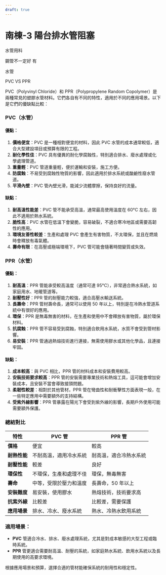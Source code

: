 ```yaml
---
draft: true
---
```



# 南棟-3 陽台排水管阻塞


水管用料

鋼管不一定好 有

水管

PVC VS PPR

PVC（Polyvinyl Chloride）和 PPR（Polypropylene Random Copolymer）是兩種常見的塑膠水管材料。它們各自有不同的特性，適用於不同的應用場景。以下是它們的優缺點比較：

### **PVC（水管）**

#### 優點：
1. **價格便宜**：PVC 是一種相對便宜的材料，因此 PVC 水管的成本通常較低，適合大型建設項目或預算有限的工程。
2. **耐化學性佳**：PVC 具有優異的耐化學腐蝕性，特別適合排水、廢水處理或化學處理管道。
3. **重量輕**：PVC 管道重量輕，便於運輸和安裝，施工方便。
4. **防腐蝕**：不易受到腐蝕性物質的影響，因此適用於排水系統或酸鹼性廢水管道。
5. **平滑內壁**：PVC 管內壁光滑，能減少流體摩擦，保持良好的流量。

#### 缺點：
1. **耐高溫性能差**：PVC 管不能承受高溫，通常最高使用溫度在 60°C 左右，因此不適用於熱水系統。
2. **脆性高**：PVC 水管在低溫下會變脆，容易破裂，不適合寒冷地區或需要高韌性的應用。
3. **環境友善性較差**：生產和處理 PVC 會產生有害物質，不太環保，並且在燃燒時會釋放有毒氣體。
4. **壽命有限**：在高壓或極端環境下，PVC 管可能會隨著時間變質或失效。

### **PPR（水管）**

#### 優點：
1. **耐高溫**：PPR 管能承受較高溫度（通常可達 95°C），非常適合熱水系統，如家庭用水、地暖管道等。
2. **耐壓性好**：PPR 管的耐壓能力較強，適合高壓水輸送系統。
3. **長壽命**：PPR 管材壽命長，通常可以使用 50 年以上，特別是在冷熱水管道系統中有很好的應用。
4. **環保**：PPR 是無毒無害的材料，在生產和使用中不會釋放有害物質，屬於環保材料。
5. **抗腐蝕**：PPR 管不容易受到腐蝕，特別適合飲用水系統，水質不會受到管材影響。
6. **易安裝**：PPR 管通過熱熔技術進行連接，無需使用膠水或其他化學品，且連接牢固。

#### 缺點：
1. **成本較高**：與 PVC 相比，PPR 管的材料成本和安裝費用較高。
2. **安裝技術要求較高**：PPR 管的安裝需要專業技術和熱熔工具，這可能會增加安裝成本，且安裝不當會導致接頭問題。
3. **柔韌性較差**：相對於其他管材，PPR 管在彎曲性和耐衝擊性方面表現一般，在一些特定應用中需要額外的支持結構。
4. **受紫外線影響**：PPR 管暴露在陽光下會受到紫外線的影響，長期戶外使用可能需要額外保護。

### **總結對比**

| 特性          | PVC 管                  | PPR 管                  |
|---------------|-------------------------|-------------------------|
| **價格**      | 便宜                    | 較高                    |
| **耐熱性能**  | 不耐高溫，適用冷水系統  | 耐高溫，適合冷熱水系統  |
| **耐壓性能**  | 較差                    | 良好                    |
| **環保性**    | 不環保，生產和處理不佳  | 環保，無毒無害          |
| **壽命**      | 中等，受限於壓力和溫度  | 長壽命，50 年以上       |
| **安裝難度**  | 易安裝，使用膠水        | 熱熔技術，技術要求高    |
| **抗紫外線**  | 比較差                  | 比較差，需要保護        |
| **應用場景**  | 排水、冷水、廢水系統    | 熱水、冷熱水飲用系統    |

### 適用場景：
- **PVC** 管適合冷水、排水、廢水處理系統，尤其是對成本敏感的大型工程或臨時系統。
- **PPR** 管更適合需要耐高溫、耐壓的系統，如家庭熱水系統、飲用水系統以及長期使用的高要求環境。

根據應用場景和預算，選擇合適的管材能確保系統的耐用性和穩定性。